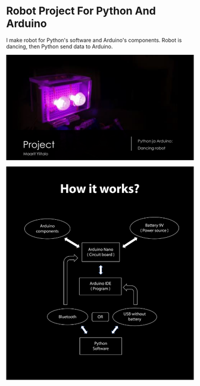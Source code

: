 # Robot Project For Python And Arduino
I make robot for Python's software and Arduino's components.
Robot is dancing, then Python send data to Arduino.

![This is an image](https://github.com/overhouse89/Robot-Project-For-Python-And-Arduino/blob/main/imgs/project_for_robot.png)

![This is an image](https://github.com/overhouse89/Robot-Project-For-Python-And-Arduino/blob/main/imgs/how_it_works.png)